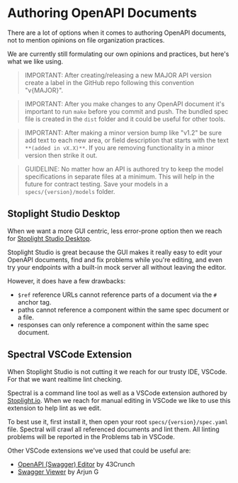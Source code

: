 # Authoring OpenAPI Documents

There are a lot of options when it comes to authoring OpenAPI documents, not to
mention opinions on file organization practices.

We are currently still formulating our own opinions and practices, but here's what
we like using.

> IMPORTANT: After creating/releasing a new MAJOR API version create a label in the GitHub repo
> following this convention "v{MAJOR}".

> IMPORTANT: After you make changes to any OpenAPI document it's important to run `make` before you commit and push.
> The bundled spec file is created in the `dist` folder and it could be useful for other tools.

> IMPORTANT: After making a minor version bump like "v1.2" be sure add text to each new area,
> or field description that starts with the text `**(added in vX.X)**`. If you are removing
> functionality in a minor version then strike it out.

> GUIDELINE: No matter how an API is authored try to keep the model specifications in separate files at a minimum.
> This will help in the future for contract testing. Save your models in a `specs/{version}/models` folder.

## Stoplight Studio Desktop

When we want a more GUI centric, less error-prone option then we reach
for [Stoplight Studio Desktop](https://stoplight.io/studio/).

Stoplight Studio is great because the GUI makes it really easy to edit your OpenAPI documents,
find and fix problems while you're editing, and even try your endpoints with a built-in mock server
all without leaving the editor.

However, it does have a few drawbacks:

- `$ref` reference URLs cannot reference parts of a document via the `#` anchor tag.
- paths cannot reference a component within the same spec document or a file.
- responses can only reference a component within the same spec document.

## Spectral VSCode Extension

When Stoplight Studio is not cutting it we reach for our trusty IDE, VSCode. For that we want
realtime lint checking.

Spectral is a command line tool as well as a VSCode extension authored by [Stoplight.io](https://stoplight.io).
When we reach for manual editing in VSCode we like to use this extension to help lint as we edit.

To best use it, first install it, then open your root `specs/{version}/spec.yaml` file. Spectral
will crawl all referenced documents and lint them. All linting problems will be reported in the
Problems tab in VSCode.

Other VSCode extensions we've used that could be useful are:
- [OpenAPI (Swagger) Editor](https://marketplace.visualstudio.com/items?itemName=42Crunch.vscode-openapi) by 43Crunch
- [Swagger Viewer](https://marketplace.visualstudio.com/items?itemName=Arjun.swagger-viewer) by Arjun G
